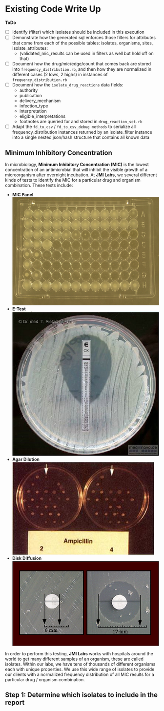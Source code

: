 # Existing Code Write Up

**ToDo**
- [ ] Identify (filter) which isolates should be included in this execution
- [ ] Demonstrate how the generated sql enforces those filters for attributes that come from each of the possible tables:  isolates, organisms, sites, isolate_attributes:
  * (validated\_mic_results can be used in filters as well but hold off on that)
- [ ] Document how the drug/mic/edge/count that comes back are stored into `frequency_distribution.rb`, and then how they are normalized in different cases (2 lows, 2 highs) in instances of `frequency_distribution.rb`
- [ ] Document how the `isolate_drug_reactions` data fields:
  * authority
  * publication
  * delivery_mechanism
  * infection_type
  * interpretation
  * eligible_interpretations
  * footnotes
  are queried for and stored in `drug_reaction_set.rb`
- [ ] Adapt the `fd_to_csv` / `fd_to_csv_debug methods` to serialize all frequency\_distribution instances returned by an isolate_filter instance into a single nested json/hash structure that contains all known data

## Minimum Inhibitory Concentration 

In microbiology, **Minimum Inhibitory Concentration (MIC)** is the lowest concentration of an antimicrobial that will inhibit the visible growth of a microorganism after overnight incubation. At **JMI Labs**, we several different kinds of tests to identify the MIC for a particular drug and organism combination. These tests include:
  * **MIC Panel** ![MIC Panel](/images/mic_panel.png)
  * **E-Test** ![MIC Panel](/images/e_test.png)
  * **Agar Dilution** ![MIC Panel](/images/agar_dilution.png)
  * **Disk Diffusion** ![MIC Panel](/images/disk_diffusion.png)

In order to perform this testing, **JMI Labs** works with hospitals around the world to get many different samples of an organism, these are called isolates. Within our labs, we have tens of thousands of different organisms each with unique properties. We use this wide range of isolates to provide our clients with a normalized frequency distribution of all MIC results for a particular drug / organism combination. 

## Step 1: Determine which isolates to include in the report